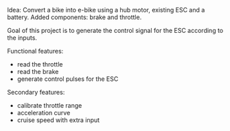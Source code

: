Idea:
Convert a bike into e-bike using a hub motor, existing ESC and a battery.
Added components: brake and throttle.

Goal of this project is to generate the control signal for the ESC according to the inputs.

Functional features:
- read the throttle
- read the brake
- generate control pulses for the ESC

Secondary features:
- calibrate throttle range
- acceleration curve
- cruise speed with extra input
